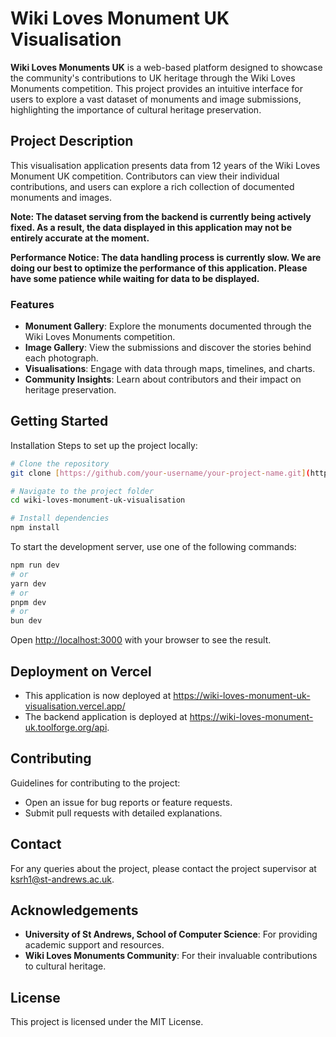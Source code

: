 # Wiki Loves Monument UK Visualisation

**Wiki Loves Monuments UK** is a web-based platform designed to showcase the community's contributions to UK heritage through the Wiki Loves Monuments competition. This project provides an intuitive interface for users to explore a vast dataset of monuments and image submissions, highlighting the importance of cultural heritage preservation.

## Project Description

This visualisation application presents data from 12 years of the Wiki Loves Monument UK competition. Contributors can view their individual contributions, and users can explore a rich collection of documented monuments and images.

**Note: The dataset serving from the backend is currently being actively fixed. As a result, the data displayed in this application may not be entirely accurate at the moment.**

**Performance Notice: The data handling process is currently slow. We are doing our best to optimize the performance of this application. Please have some patience while waiting for data to be displayed.**

### Features

- **Monument Gallery**: Explore the monuments documented through the Wiki Loves Monuments competition.
- **Image Gallery**: View the submissions and discover the stories behind each photograph.
- **Visualisations**: Engage with data through maps, timelines, and charts.
- **Community Insights**: Learn about contributors and their impact on heritage preservation.

## Getting Started

Installation
Steps to set up the project locally:
```bash
# Clone the repository
git clone [https://github.com/your-username/your-project-name.git](https://github.com/YuxinZhang214/wiki-loves-monument-uk-visualisation.git)

# Navigate to the project folder
cd wiki-loves-monument-uk-visualisation

# Install dependencies
npm install

```
To start the development server, use one of the following commands:

```bash
npm run dev
# or
yarn dev
# or
pnpm dev
# or
bun dev
```
Open [http://localhost:3000](http://localhost:3000) with your browser to see the result.

## Deployment on Vercel

- This application is now deployed at https://wiki-loves-monument-uk-visualisation.vercel.app/
- The backend application is deployed at https://wiki-loves-monument-uk.toolforge.org/api.

## Contributing

Guidelines for contributing to the project:

- Open an issue for bug reports or feature requests.
- Submit pull requests with detailed explanations.

## Contact
For any queries about the project, please contact the project supervisor at ksrh1@st-andrews.ac.uk.

## Acknowledgements
- **University of St Andrews, School of Computer Science**: For providing academic support and resources. 
- **Wiki Loves Monuments Community**: For their invaluable contributions to cultural heritage.

## License

This project is licensed under the MIT License.